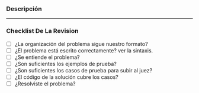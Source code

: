 ### Descripción

---

### Checklist De La Revision

- [ ] ¿La organización del problema sigue nuestro formato?
- [ ] ¿El problema está escrito correctamente? ver la sintaxis.
- [ ] ¿Se entiende el problema?
- [ ] ¿Son suficientes los ejemplos de prueba?
- [ ] ¿Son suficientes los casos de prueba para subir al juez?
- [ ] ¿El código de la solución cubre los casos?
- [ ] ¿Resolviste el problema?
